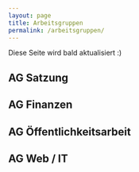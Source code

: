 ```yaml
---
layout: page
title: Arbeitsgruppen
permalink: /arbeitsgruppen/
---
```


Diese Seite wird bald aktualisiert :)

## AG Satzung

## AG Finanzen

## AG Öffentlichkeitsarbeit

## AG Web / IT
